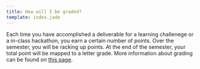 ```yaml
---
title: How will I be graded?
template: index.jade
---
```


Each time you have accomplished a deliverable for a learning challenege or a in-class hackathon, you earn a certain number of points. Over the semester, you will be racking up points. At the end of the semester, your total point will be mapped to a letter grade. More information about grading can be found on [this page](../syllabus/grading.html).